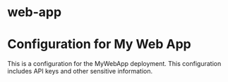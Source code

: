 # web-app
# Configuration for My Web App
This is a configuration for the MyWebApp deployment. 
This configuration includes API keys and other sensitive information.
